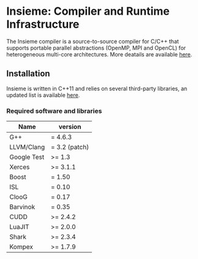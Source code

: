 # Insieme: Compiler and Runtime Infrastructure
The Insieme compiler is a source-to-source compiler for C/C++ that supports portable parallel abstractions (OpenMP, MPI and OpenCL) for heterogeneous multi-core architectures. More deatails are available [here](http://insieme-compiler.org/mission.html).

## Installation 
Insieme is written in C++11 and relies on several third-party libraries, an updated list is available [here](http://insieme-compiler.org/license.html). 

### Required software and libraries 

Name 		| version 
------------|--------|
G++ 		| = 4.6.3  |
LLVM/Clang 	| = 3.2 (patch) |
Google Test | >= 1.3  |
Xerces      | >= 3.1.1 |
Boost		| = 1.50 |
ISL			| = 0.10 |
ClooG		| = 0.17 |
Barvinok	| = 0.35 |
CUDD		| >= 2.4.2 |
LuaJIT		| >= 2.0.0 |
Shark		| >= 2.3.4 |
Kompex		| >= 1.7.9 |

